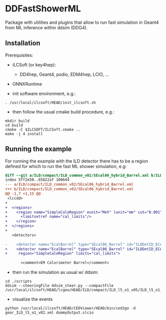 # DDFastShowerML

Package with utilities and plugins that allow to run fast simulation in Geant4 from ML inference
within ddsim (DDG4).


## Installation 

Prerequisites:
- iLCSoft (or key4hep):
	- DD4hep, Geant4, podio, EDM4hep, LCIO, ...
- ONNXRuntime

- init software environment, e.g.:

```
. /usr/local/ilcsoft/HEAD/init_ilcsoft.sh
```

- then follow the usual cmake build procedure, e.g.:

```
mkdir build
cd build
cmake -C $ILCSOFT/ILCSoft.cmake ..
make -j 4 install
```


## Running the example

For running the example with the ILD detector there has to be a region
defined for which to run the fast ML shower simulation, e.g:


```diff
diff --git a/ILD/compact/ILD_common_v02/SEcal06_hybrid_Barrel.xml b/ILD/compact/ILD_common_v02/SEcal06_hybrid_Barrel.xml
index 5ff2e50..65822af 100644
--- a/ILD/compact/ILD_common_v02/SEcal06_hybrid_Barrel.xml
+++ b/ILD/compact/ILD_common_v02/SEcal06_hybrid_Barrel.xml
@@ -1,7 +1,15 @@
 <lccdd>
+
+  <regions>
+    <region name="SimpleCaloRegion" eunit="MeV" lunit="mm" cut="0.001" threshold="0.001">
+      <limitsetref name="cal_limits"/>
+    </region>
+  </regions>
+
   <detectors>
 
-    <detector name="EcalBarrel" type="SEcal06_Barrel" id="ILDDetID_ECAL" readout="EcalBarrelCollection" vis="BlueVis" >
+    <detector name="EcalBarrel" type="SEcal06_Barrel" id="ILDDetID_ECAL" readout="EcalBarrelCollection" vis="BlueVis"
+     region="SimpleCaloRegion" limits="cal_limits">
 
       <comment>EM Calorimeter Barrel</comment>
```

- then run the simulation as usual w/ ddsim:

```
cd ./scripts
ddsim --steeringFile ddsim_steer.py --compactFile /usr/local/ilcsoft/HEAD/lcgeo/HEAD/ILD/compact/ILD_l5_o1_v05/ILD_l5_o1_v05.xml
```

- visualize the events

```
python /usr/local/ilcsoft/HEAD/CEDViewer/HEAD/bin/ced2go -d gear_ILD_l5_o1_v02.xml dummyOutput.slcio
```

